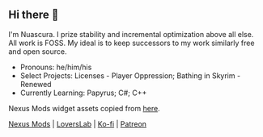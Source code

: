 ## Hi there 👋
I'm Nuascura. I prize stability and incremental optimization above all else.
</br>All work is FOSS. My ideal is to keep successors to my work similarly free and open source.

- Pronouns: he/him/his
- Select Projects: Licenses - Player Oppression; Bathing in Skyrim - Renewed
- Currently Learning: Papyrus; C#; C++

Nexus Mods widget assets copied from [here](https://github.com/doodlum/nexusmods-widgets).

[Nexus Mods](https://next.nexusmods.com/profile/Nuascura) | [LoversLab](https://www.loverslab.com/profile/1295961-nuascura) | [Ko-fi](https://ko-fi.com/nuascura) | [Patreon](https://www.patreon.com/nuascura)

